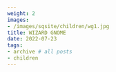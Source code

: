 ```yaml
---
weight: 2
images:
- /images/sqsite/children/wg1.jpg
title: WIZARD GNOME
date: 2022-07-23
tags:
- archive # all posts
- children
---
```


